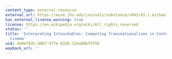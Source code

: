 ```yaml
---
content_type: external-resource
external_url: https://muse.jhu.edu/journals/substance/v043/43.1.michael.html
has_external_license_warning: true
license: https://en.wikipedia.org/wiki/All_rights_reserved
status: ''
title: 'Interpreting Intouchables: Competing Transnationalisms in Contemporary French
  Cinema'
uid: 4e0ef5d1-d867-477e-8310-12ea88bf4758
wayback_url: ''
---
```

